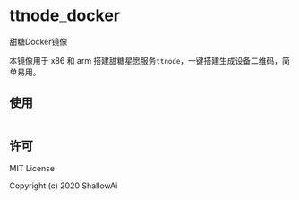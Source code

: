 # ttnode_docker
甜糖Docker镜像

本镜像用于 x86 和 arm 搭建甜糖星愿服务`ttnode`，一键搭建生成设备二维码，简单易用。

## 使用

```shell

```

## 许可

MIT License

Copyright (c) 2020 ShallowAi